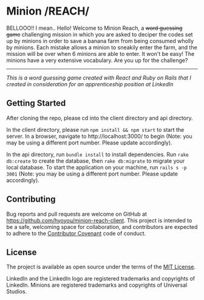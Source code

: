 # Minion /REACH/

BELLOOO!! I mean.. Hello! Welcome to Minion Reach, a ~~word guessing game~~ challenging mission in which you are asked to deciper the codes set up by minions in order to save a banana farm from being consumed wholly by minions. Each mistake allows a minion to sneakily enter the farm, and the mission will be over when 6 minions are able to enter. It won't be easy! The minions have a very extensive vocabulary. Are you up for the challenge?

<hr />

_This is a word guessing game created with React and Ruby on Rails that I created in consideration for an apprenticeship position at LinkedIn_

## Getting Started

After cloning the repo, please cd into the client directory and api directory.

In the client directory, please run `npm install && npm start` to start the server. In a browser, navigate to http://localhost:3000/ to begin (Note: you may be using a different port number. Please update accordingly).

In the api directory, run `bundle install` to install dependencies. Run `rake db:create` to create the database, then `rake db:migrate` to migrate your local database. To start the application on your machine, run `rails s -p 3001` (Note: you may be using a different port number. Please update accordingly).

## Contributing

Bug reports and pull requests are welcome on GitHub at https://github.com/hyoyou/minion-reach-client. This project is intended to be a safe, welcoming space for collaboration, and contributors are expected to adhere to the [Contributor Covenant](http://contributor-covenant.org) code of conduct.

## License

The project is available as open source under the terms of the [MIT License](https://github.com/hyoyou/minion-reach-client/blob/master/LICENSE).

LinkedIn and the LinkedIn logo are registered trademarks and copyrights of LinkedIn.
Minions are registered trademarks and copyrights of Universal Studios.